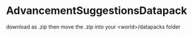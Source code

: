 # AdvancementSuggestionsDatapack
download as .zip then move the .zip into your &lt;world>/datapacks folder
